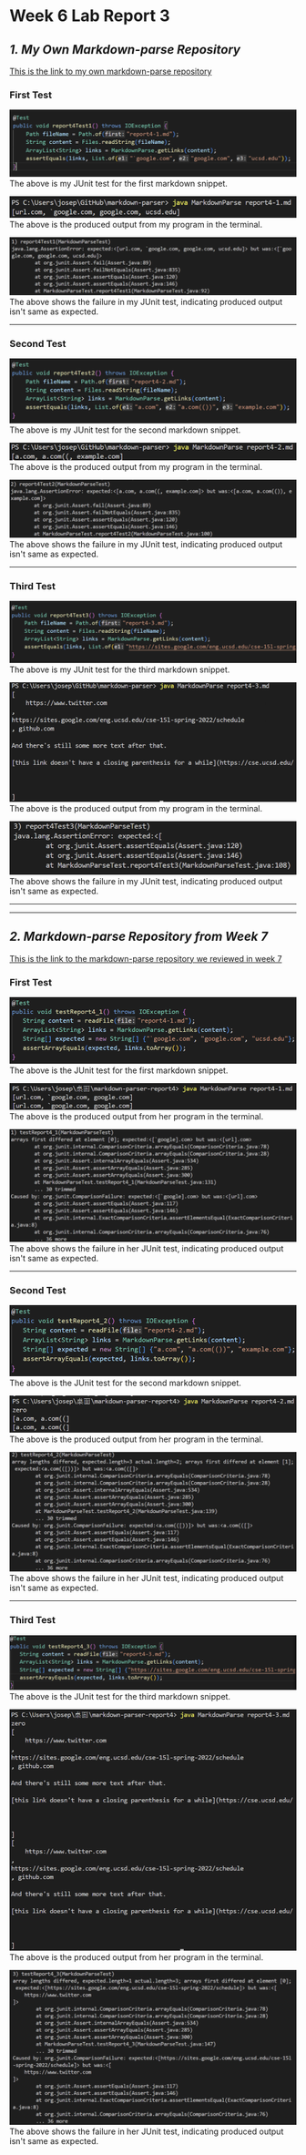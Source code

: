 # Week 6 Lab Report 3
## ***1. My Own Markdown-parse Repository***

[This is the link to my own markdown-parse repository](https://github.com/yeh0903/markdown-parser)

### **First Test** ###
![image](report4/local/report4-test1-code.png)
The above is my JUnit test for the first markdown snippet.

![image](report4/local/report4-run1.png)
The above is the produced output from my program in the terminal.

![image](report4/local/report4-failure1.png)
The above shows the failure in my JUnit test, indicating produced output isn't same as expected.

---

### **Second Test** ###
![image](report4/local/report4-test2-code.png)
The above is my JUnit test for the second markdown snippet.

![image](report4/local/report4-run2.png)
The above is the produced output from my program in the terminal.

![image](report4/local/report4-failure2.png)
The above shows the failure in my JUnit test, indicating produced output isn't same as expected.

---

### **Third Test** ###
![image](report4/local/report4-test3-code.png)
The above is my JUnit test for the third markdown snippet.

![image](report4/local/report4-run3.png)
The above is the produced output from my program in the terminal.

![image](report4/local/report4-failure3.png)
The above shows the failure in my JUnit test, indicating produced output isn't same as expected.

---
---

## ***2. Markdown-parse Repository from Week 7***

[This is the link to the markdown-parse repository we reviewed in week 7](https://github.com/Miyuki-L/markdown-parser)

### **First Test** ###
![image](report4/week7/test1_code.png)
The above is the JUnit test for the first markdown snippet.

![image](report4/week7/result_1.png)
The above is the produced output from her program in the terminal.

![image](report4/week7/failure_1.png)
The above shows the failure in her JUnit test, indicating produced output isn't same as expected.

---

### **Second Test** ###
![image](report4/week7/test2_code.png)
The above is the JUnit test for the second markdown snippet.

![image](report4/week7/result_2.png)
The above is the produced output from her program in the terminal.

![image](report4/week7/failure_2.png)
The above shows the failure in her JUnit test, indicating produced output isn't same as expected.

---

### **Third Test** ###
![image](report4/week7/test3_code.png)
The above is the JUnit test for the third markdown snippet.

![image](report4/week7/result_3.png)
The above is the produced output from her program in the terminal.

![image](report4/week7/failure_3.png)
The above shows the failure in her JUnit test, indicating produced output isn't same as expected.